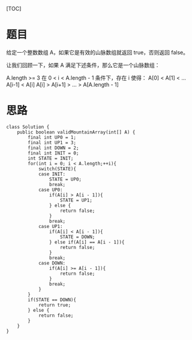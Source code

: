 [TOC]
# 题目
给定一个整数数组 A，如果它是有效的山脉数组就返回 true，否则返回 false。

让我们回顾一下，如果 A 满足下述条件，那么它是一个山脉数组：

A.length >= 3
在 0 < i < A.length - 1 条件下，存在 i 使得：
A[0] < A[1] < ... A[i-1] < A[i]
A[i] > A[i+1] > ... > A[A.length - 1]

# 思路
```java{.line-numbers}
class Solution {
    public boolean validMountainArray(int[] A) {
        final int UP0 = 1;
        final int UP1 = 3;
        final int DOWN = 2;
        final int INIT = 0;
        int STATE = INIT;
        for(int i = 0; i < A.length;++i){
            switch(STATE){
            case INIT:
                STATE = UP0;
                break;
            case UP0:
                if(A[i] > A[i - 1]){
                    STATE = UP1;
                } else {
                    return false;
                }
                break;
            case UP1:
                if(A[i] < A[i - 1]){
                    STATE = DOWN;
                } else if(A[i] == A[i - 1]){
                    return false;
                }
                break;
            case DOWN:
                if(A[i] >= A[i - 1]){
                    return false;
                }
                break;
            }
        }
        if(STATE == DOWN){
            return true;
        } else {
            return false;
        }
    }
}
```